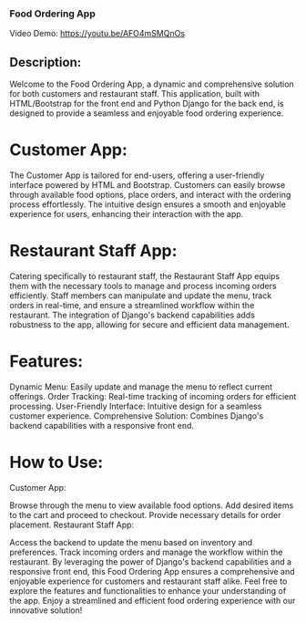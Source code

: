 
### Food Ordering App
Video Demo: https://youtu.be/AFO4mSMQnOs

## Description:
Welcome to the Food Ordering App, a dynamic and comprehensive solution for both customers and restaurant staff. This application, built with HTML/Bootstrap for the front end and Python Django for the back end, is designed to provide a seamless and enjoyable food ordering experience.

# Customer App:
The Customer App is tailored for end-users, offering a user-friendly interface powered by HTML and Bootstrap. Customers can easily browse through available food options, place orders, and interact with the ordering process effortlessly. The intuitive design ensures a smooth and enjoyable experience for users, enhancing their interaction with the app.

# Restaurant Staff App:
Catering specifically to restaurant staff, the Restaurant Staff App equips them with the necessary tools to manage and process incoming orders efficiently. Staff members can manipulate and update the menu, track orders in real-time, and ensure a streamlined workflow within the restaurant. The integration of Django's backend capabilities adds robustness to the app, allowing for secure and efficient data management.

# Features:
Dynamic Menu: Easily update and manage the menu to reflect current offerings.
Order Tracking: Real-time tracking of incoming orders for efficient processing.
User-Friendly Interface: Intuitive design for a seamless customer experience.
Comprehensive Solution: Combines Django's backend capabilities with a responsive front end.

# How to Use:
Customer App:

Browse through the menu to view available food options.
Add desired items to the cart and proceed to checkout.
Provide necessary details for order placement.
Restaurant Staff App:

Access the backend to update the menu based on inventory and preferences.
Track incoming orders and manage the workflow within the restaurant.
By leveraging the power of Django's backend capabilities and a responsive front end, this Food Ordering App ensures a comprehensive and enjoyable experience for customers and restaurant staff alike. Feel free to explore the features and functionalities to enhance your understanding of the app. Enjoy a streamlined and efficient food ordering experience with our innovative solution!

